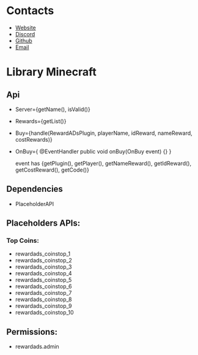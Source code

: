 # Contacts
* [Website](https://rewardads.it)
* [Discord](https://discord.gg/wFxxxWuA5k)
* [Github](https://github.com/Nathanubb/rewardads)
* [Email](mailto:youremail@example.com)


# Library Minecraft

## Api
* Server={getName(), isValid()}
* Rewards={getList()}
* Buy={handle(RewardADsPlugin, playerName, idReward, nameReward, costRewards)}
* OnBuy={
          @EventHandler
          public void onBuy(OnBuy event) {}
  }
  
  event has {getPlugin(), getPlayer(), getNameReward(), getIdReward(), getCostReward(), getCode()}

## Dependencies
* PlaceholderAPI

## Placeholders APIs:
### Top Coins:
* rewardads_coinstop_1
* rewardads_coinstop_2
* rewardads_coinstop_3
* rewardads_coinstop_4
* rewardads_coinstop_5
* rewardads_coinstop_6
* rewardads_coinstop_7
* rewardads_coinstop_8
* rewardads_coinstop_9
* rewardads_coinstop_10

## Permissions:
* rewardads.admin
